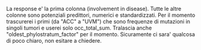 La response e' la prima colonna (involvement in disease). Tutte le altre colonne sono potenziali predittori, numerici e standardizzati. Per il momento trascurerei i primi (da "ACC" a "UVM") che sono frequenze di mutazioni in singoli tumori e userei solo occ_total_sum. Tralascia anche "oldest_phylostratum_factor" per il momento. Sicuramente ci sara' qualcosa di poco chiaro, non esitare a chiedere.
